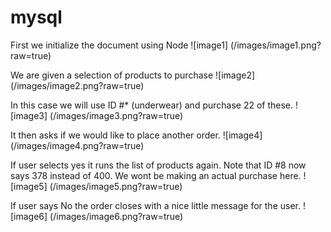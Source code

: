 # mysql

First we initialize the document using Node
![image1] (/images/image1.png?raw=true)


We are given a selection of products to purchase
![image2] (/images/image2.png?raw=true)


In this case we will use ID #* (underwear) and purchase 22 of these.
![image3] (/images/image3.png?raw=true)


It then asks if we would like to place another order.
![image4] (/images/image4.png?raw=true)

If user selects yes it runs the list of products again. Note that ID #8 now says 378 instead of 400. We wont be making an actual purchase here.
![image5] (/images/image5.png?raw=true)


If user says No the order closes with a nice little message for the user.
![image6] (/images/image6.png?raw=true)

